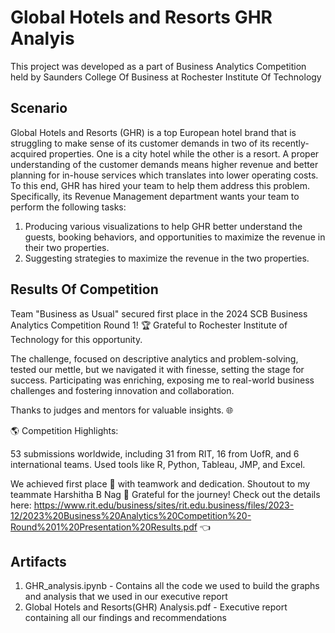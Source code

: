 # Global Hotels and Resorts GHR Analyis

This project was developed as a part of Business Analytics Competition held by Saunders College Of Business at Rochester Institute Of Technology

## Scenario

Global Hotels and Resorts (GHR) is a top European hotel brand that is struggling to make
sense of its customer demands in two of its recently-acquired properties. One is a city hotel
while the other is a resort. A proper understanding of the customer demands means higher
revenue and better planning for in-house services which translates into lower operating costs.
To this end, GHR has hired your team to help them address this problem. Specifically, its
Revenue Management department wants your team to perform the following tasks:
1. Producing various visualizations to help GHR better understand the guests, booking
behaviors, and opportunities to maximize the revenue in their two properties.
2. Suggesting strategies to maximize the revenue in the two properties.


## Results Of Competition

Team "Business as Usual" secured first place in the 2024 SCB Business Analytics Competition Round 1! 🏆 Grateful to Rochester Institute of Technology for this opportunity.

The challenge, focused on descriptive analytics and problem-solving, tested our mettle, but we navigated it with finesse, setting the stage for success. Participating was enriching, exposing me to real-world business challenges and fostering innovation and collaboration.

Thanks to judges and mentors for valuable insights. 🌐

🌎 Competition Highlights:

53 submissions worldwide, including 31 from RIT, 16 from UofR, and 6 international teams. Used tools like R, Python, Tableau, JMP, and Excel.

We achieved first place 🥇 with teamwork and dedication. Shoutout to my teammate Harshitha B Nag 🙌 Grateful for the journey! Check out the details here: https://www.rit.edu/business/sites/rit.edu.business/files/2023-12/2023%20Business%20Analytics%20Competition%20-Round%201%20Presentation%20Results.pdf 👈

## Artifacts

1) GHR_analysis.ipynb - Contains all the code we used to build the graphs and analysis that we used in our executive report
2) Global Hotels and Resorts(GHR) Analysis.pdf - Executive report containing all our findings and recommendations

